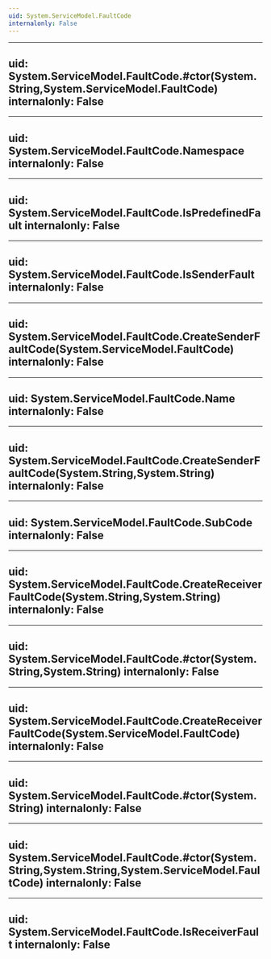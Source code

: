 ```yaml
---
uid: System.ServiceModel.FaultCode
internalonly: False
---
```


---
uid: System.ServiceModel.FaultCode.#ctor(System.String,System.ServiceModel.FaultCode)
internalonly: False
---

---
uid: System.ServiceModel.FaultCode.Namespace
internalonly: False
---

---
uid: System.ServiceModel.FaultCode.IsPredefinedFault
internalonly: False
---

---
uid: System.ServiceModel.FaultCode.IsSenderFault
internalonly: False
---

---
uid: System.ServiceModel.FaultCode.CreateSenderFaultCode(System.ServiceModel.FaultCode)
internalonly: False
---

---
uid: System.ServiceModel.FaultCode.Name
internalonly: False
---

---
uid: System.ServiceModel.FaultCode.CreateSenderFaultCode(System.String,System.String)
internalonly: False
---

---
uid: System.ServiceModel.FaultCode.SubCode
internalonly: False
---

---
uid: System.ServiceModel.FaultCode.CreateReceiverFaultCode(System.String,System.String)
internalonly: False
---

---
uid: System.ServiceModel.FaultCode.#ctor(System.String,System.String)
internalonly: False
---

---
uid: System.ServiceModel.FaultCode.CreateReceiverFaultCode(System.ServiceModel.FaultCode)
internalonly: False
---

---
uid: System.ServiceModel.FaultCode.#ctor(System.String)
internalonly: False
---

---
uid: System.ServiceModel.FaultCode.#ctor(System.String,System.String,System.ServiceModel.FaultCode)
internalonly: False
---

---
uid: System.ServiceModel.FaultCode.IsReceiverFault
internalonly: False
---
